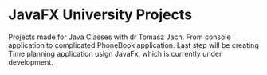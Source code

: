 # JavaFX University Projects

Projects made for Java Classes with dr Tomasz Jach. 
From console application to complicated PhoneBook application. 
Last step will be creating Time planning application usign JavaFx,
which is currently under development.